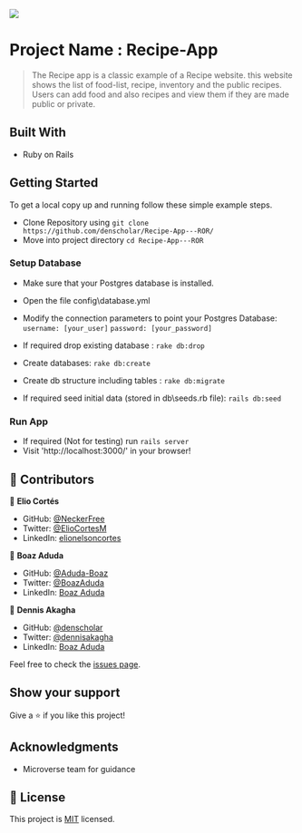 ![](https://img.shields.io/badge/Microverse-blueviolet)

# Project Name : Recipe-App

> The Recipe app is a classic example of a Recipe website. this website shows the list of food-list, recipe, inventory and the public recipes. Users can add food and also recipes and view them if they are made public or private.

## Built With

- Ruby on Rails

## Getting Started

To get a local copy up and running follow these simple example steps.

- Clone Repository using `git clone https://github.com/denscholar/Recipe-App---ROR/`
- Move into project directory
`cd Recipe-App---ROR`

### Setup Database

- Make sure that your Postgres database is installed.
- Open the file config\database.yml
- Modify the connection parameters to point your Postgres      Database:
    `username: [your_user]`
    `password: [your_password]`

- If required drop existing database : `rake db:drop`
- Create databases: `rake db:create`
- Create db structure including tables : `rake db:migrate`
- If required seed initial data (stored in db\seeds.rb file): `rails db:seed`

### Run App

- If required (Not for testing) run `rails server`
- Visit 'http://localhost:3000/' in your browser!

## 🤝 Contributors

👤 **Elio Cortés**

- GitHub: [@NeckerFree](https://github.com/NeckerFree)
- Twitter: [@ElioCortesM](https://twitter.com/ElioCortesM)
- LinkedIn: [elionelsoncortes](https://www.linkedin.com/in/elionelsoncortes/)

👤 **Boaz Aduda**

- GitHub: [@Aduda-Boaz](https://github.com/Aduda-Boaz)
- Twitter: [@BoazAduda](https://twitter.com/BoazAduda)
- LinkedIn: [Boaz Aduda](https://www.linkedin.com/in/boaz-aduda/)

👤 **Dennis Akagha**

- GitHub: [@denscholar](https://github.com/denscholar)
- Twitter: [@dennisakagha](https://twitter.com/dennisakagha)
- LinkedIn: [Boaz Aduda](https://www.linkedin.com/in/denscholar/)

Feel free to check the [issues page](https://github.com/denscholar/Recipe-App---ROR/issues
).

## Show your support

Give a ⭐️ if you like this project!

## Acknowledgments

- Microverse team for guidance

## 📝 License

This project is [MIT](./MIT.md) licensed.
